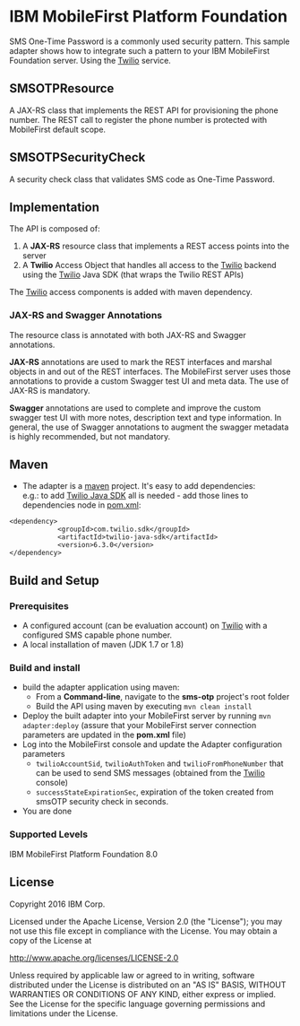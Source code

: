 IBM MobileFirst Platform Foundation
===
SMS One-Time Password is a commonly used security pattern.  This sample adapter shows how to integrate such a pattern to your IBM MobileFirst Foundation server. Using the [Twilio](https://www.twilio.com) service.

## SMSOTPResource
A JAX-RS class that implements the REST API for provisioning the phone number. The REST call to register the phone number is protected with MobileFirst default scope.

## SMSOTPSecurityCheck
A security check class that validates SMS code as One-Time Password.  

## Implementation
The API is composed of:

1. A **JAX-RS** resource class that implements a REST access points into the server
2. A **Twilio** Access Object that handles all access to the [Twilio](https://www.twilio.com) backend using the [Twilio](https://www.twilio.com) Java SDK (that wraps the
   Twilio REST APIs)

The [Twilio](https://www.twilio.com) access components is added with maven dependency.

### JAX-RS and Swagger Annotations
The resource class is annotated with both JAX-RS and Swagger annotations.

**JAX-RS** annotations are used to mark the REST interfaces and marshal objects in and out of the REST interfaces. The
MobileFirst server uses those annotations to provide a custom Swagger test UI and meta data. The use of JAX-RS is
mandatory.

**Swagger** annotations are used to complete and improve the custom swagger test UI with more notes, description text
and type information. In general, the use of Swagger annotations to augment the swagger metadata is highly recommended,
but not mandatory.

## Maven
* The adapter is a [maven](https://maven.apache.org/) project.  It's easy to add dependencies:  
e.g.: to add [Twilio Java SDK](https://www.twilio.com) all is needed - add those lines to dependencies node in [pom.xml](pom.xml):
```
<dependency>
	        <groupId>com.twilio.sdk</groupId>
	        <artifactId>twilio-java-sdk</artifactId>
            <version>6.3.0</version>
</dependency>
```


## Build and Setup

### Prerequisites
* A configured account (can be evaluation account) on [Twilio](https://www.twilio.com) with a configured SMS capable phone number.
* A local installation of maven (JDK 1.7 or 1.8)

### Build and install
* build the adapter application using maven:
    * From a **Command-line**, navigate to the **sms-otp** project's root folder
    * Build the API using maven by executing `mvn clean install`
* Deploy the built adapter into your MobileFirst server by running `mvn adapter:deploy` (assure that your MobileFirst
  server connection parameters are updated in the **pom.xml** file)
* Log into the MobileFirst console and update the Adapter configuration parameters
    * `twilioAccountSid`, `twilioAuthToken` and `twilioFromPhoneNumber` that can be used to send SMS messages (obtained from the [Twilio](https://www.twilio.com) console)
    * `successStateExpirationSec`, expiration of the token created from smsOTP security check in seconds.
* You are done

### Supported Levels
IBM MobileFirst Platform Foundation 8.0

## License
Copyright 2016 IBM Corp.

Licensed under the Apache License, Version 2.0 (the "License");
you may not use this file except in compliance with the License.
You may obtain a copy of the License at

http://www.apache.org/licenses/LICENSE-2.0

Unless required by applicable law or agreed to in writing, software
distributed under the License is distributed on an "AS IS" BASIS,
WITHOUT WARRANTIES OR CONDITIONS OF ANY KIND, either express or implied.
See the License for the specific language governing permissions and
limitations under the License.